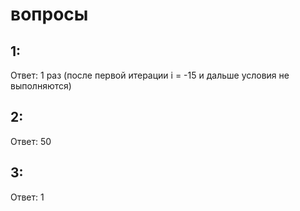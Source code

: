 # вопросы 
## 1: 
Ответ: 1 раз (после первой итерации i = -15 и дальше условия не выполняются)

## 2: 
Ответ: 50 

## 3: 
Ответ: 1
